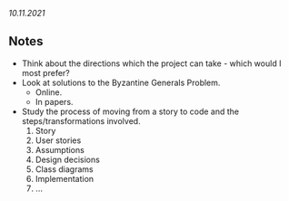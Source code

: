 *10.11.2021*

## Notes

* Think about the directions which the project can take - which would I most prefer?
* Look at solutions to the Byzantine Generals Problem.
  * Online.
  * In papers.
* Study the process of moving from a story to code and the steps/transformations involved.
  1. Story
  2. User stories
  3. Assumptions
  4. Design decisions
  5. Class diagrams
  6. Implementation
  7. ...
